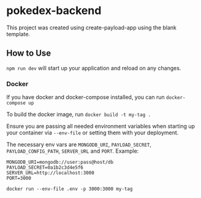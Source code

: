 # pokedex-backend

This project was created using create-payload-app using the blank template.

## How to Use

`npm run dev` will start up your application and reload on any changes.

### Docker

If you have docker and docker-compose installed, you can run `docker-compose up`

To build the docker image, run `docker build -t my-tag .`

Ensure you are passing all needed environment variables when starting up your container via `--env-file` or setting them with your deployment.

The necessary env vars are `MONGODB_URI`, `PAYLOAD_SECRET`, `PAYLOAD_CONFIG_PATH`, `SERVER_URL` and `PORT`. Example:

```
MONGODB_URI=mongodb://user:pass@host/db
PAYLOAD_SECRET=0a1b2c3d4e5f6
SERVER_URL=http://localhost:3000
PORT=3000
```

`docker run --env-file .env -p 3000:3000 my-tag`

